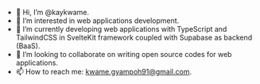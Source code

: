 - 👋 Hi, I’m @kaykwame.
- 👀 I’m interested in web applications development.
- 🌱 I’m currently developing web applications with TypeScript and TailwindCSS in SvelteKit framework coupled with Supabase as backend (BaaS).
- 💞️ I’m looking to collaborate on writing open source codes for web applications. 
- 📫 How to reach me: kwame.gyampoh91@gmail.com.

<!---
kaykwame/kaykwame is a ✨ special ✨ repository because its `README.md` (this file) appears on your GitHub profile.
You can click the Preview link to take a look at your changes.
--->
